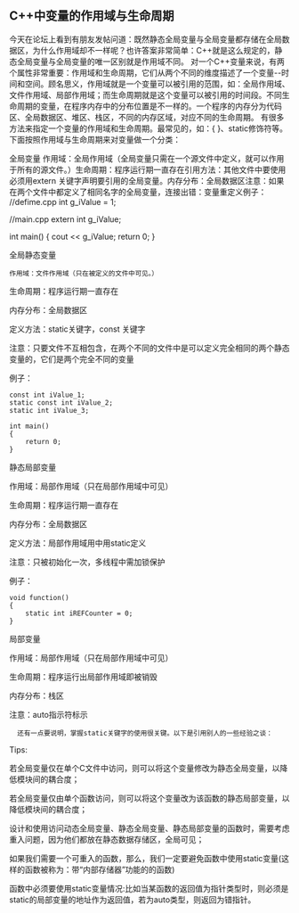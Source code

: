 ## C++中变量的作用域与生命周期



  今天在论坛上看到有朋友发帖问道：既然静态全局变量与全局变量都存储在全局数据区，为什么作用域却不一样呢？也许答案非常简单：C++就是这么规定的，静态全局变量与全局变量的唯一区别就是作用域不同。 
 对一个C++变量来说，有两个属性非常重要：作用域和生命周期，它们从两个不同的维度描述了一个变量--时间和空间。顾名思义，作用域就是一个变量可以被引用的范围，如：全局作用域、文件作用域、局部作用域；而生命周期就是这个变量可以被引用的时间段。不同生命周期的变量，在程序内存中的分布位置是不一样的。一个程序的内存分为代码区、全局数据区、堆区、栈区，不同的内存区域，对应不同的生命周期。 
 有很多方法来指定一个变量的作用域和生命周期。最常见的，如：{ }、static修饰符等。下面按照作用域与生命周期来对变量做一个分类： 

全局变量 
作用域：全局作用域（全局变量只需在一个源文件中定义，就可以作用于所有的源文件。）生命周期：程序运行期一直存在引用方法：其他文件中要使用必须用extern 关键字声明要引用的全局变量。内存分布：全局数据区注意：如果在两个文件中都定义了相同名字的全局变量，连接出错：变量重定义例子： 
//defime.cpp
int g_iValue = 1;

//main.cpp
extern int g_iValue;

int main()
{
    cout << g_iValue;
    return 0;
}  

全局静态变量 


    作用域：文件作用域（只在被定义的文件中可见。）

  


   生命周期：程序运行期一直存在
    

   内存分布：全局数据区
    

   定义方法：static关键字，const 关键字
    

   注意：只要文件不互相包含，在两个不同的文件中是可以定义完全相同的两个静态变量的，它们是两个完全不同的变量
    

   例子：
    

```
const int iValue_1;
static const int iValue_2;
static int iValue_3;

int main()
{
    return 0;
}  
```

静态局部变量 


   作用域：局部作用域（只在局部作用域中可见）
    

   生命周期：程序运行期一直存在
    

   内存分布：全局数据区
    

   定义方法：局部作用域用中用static定义
    

   注意：只被初始化一次，多线程中需加锁保护
    

   例子：
    

```
void function()
{
    static int iREFCounter = 0;
}  
```

局部变量 


   作用域：局部作用域（只在局部作用域中可见）
    

   生命周期：程序运行出局部作用域即被销毁
    

   内存分布：栈区
    

   注意：auto指示符标示
    
      还有一点要说明，掌握static关键字的使用很关键。以下是引用别人的一些经验之谈： 
Tips: 


   若全局变量仅在单个C文件中访问，则可以将这个变量修改为静态全局变量，以降低模块间的耦合度；
    

   若全局变量仅由单个函数访问，则可以将这个变量改为该函数的静态局部变量，以降低模块间的耦合度；
    

   设计和使用访问动态全局变量、静态全局变量、静态局部变量的函数时，需要考虑重入问题，因为他们都放在静态数据存储区，全局可见；
    

   如果我们需要一个可重入的函数，那么，我们一定要避免函数中使用static变量(这样的函数被称为：带“内部存储器”功能的的函数)
    

   函数中必须要使用static变量情况:比如当某函数的返回值为指针类型时，则必须是static的局部变量的地址作为返回值，若为auto类型，则返回为错指针。 

